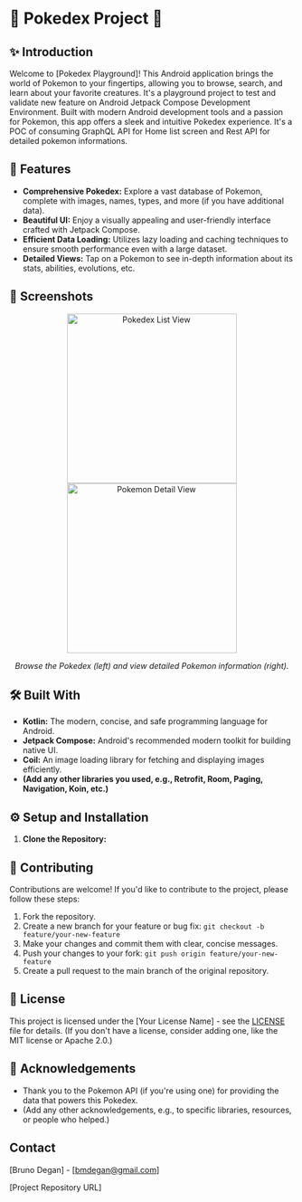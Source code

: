 # 🌟 Pokedex Project 🌟

<!-- Pokedex Playground Project for study purpose =D -->

## ✨ Introduction

Welcome to [Pokedex Playground]! This Android application brings the world of Pokemon to your
fingertips, allowing you to browse, search, and learn about your favorite creatures.
It's a playground project to test and validate new feature on Android Jetpack Compose Development
Environment.
Built with modern Android development tools and a passion for Pokemon, this app offers a sleek and
intuitive
Pokedex experience. It's a POC of consuming GraphQL API for Home list screen and Rest API for
detailed pokemon informations.

## 🚀 Features

* **Comprehensive Pokedex:** Explore a vast database of Pokemon, complete with images, names, types,
  and more (if you have additional data).
* **Beautiful UI:**  Enjoy a visually appealing and user-friendly interface crafted with Jetpack
  Compose.
* **Efficient Data Loading:**  Utilizes lazy loading and caching techniques to ensure smooth
  performance even with a large dataset.
* **Detailed Views:**  Tap on a Pokemon to see in-depth information about its stats,
  abilities, evolutions, etc.

## 📸 Screenshots

<!--  Add your app screenshots here!  -->

<div align="center">
  <img src="screenshots/pokedex_list.png" alt="Pokedex List View" width="300"/>
  <img src="screenshots/pokemon_detail.png" alt="Pokemon Detail View" width="300"/>
  <!-- Add more screenshots as needed, adjust paths and sizes -->
  <p><i>Browse the Pokedex (left) and view detailed Pokemon information (right).</i></p>
</div>

## 🛠️ Built With

* **Kotlin:** The modern, concise, and safe programming language for Android.
* **Jetpack Compose:**  Android's recommended modern toolkit for building native UI.
* **Coil:**  An image loading library for fetching and displaying images efficiently.
* **(Add any other libraries you used, e.g., Retrofit, Room, Paging, Navigation, Koin, etc.)**

## ⚙️ Setup and Installation

1. **Clone the Repository:**

## 🤝 Contributing

Contributions are welcome!  If you'd like to contribute to the project, please follow these steps:

1. Fork the repository.
2. Create a new branch for your feature or bug fix:  `git checkout -b feature/your-new-feature`
3. Make your changes and commit them with clear, concise messages.
4. Push your changes to your fork:  `git push origin feature/your-new-feature`
5. Create a pull request to the main branch of the original repository.

## 📜 License

This project is licensed under the [Your License Name] - see the [LICENSE](LICENSE) file for
details.  (If you don't have a license, consider adding one, like the MIT license or Apache 2.0.)

## 🙏 Acknowledgements

* Thank you to the Pokemon API (if you're using one) for providing the data that powers this
  Pokedex.
* (Add any other acknowledgements, e.g., to specific libraries, resources, or people who helped.)

## Contact

[Bruno Degan] - [bmdegan@gmail.com]

[Project Repository URL]

